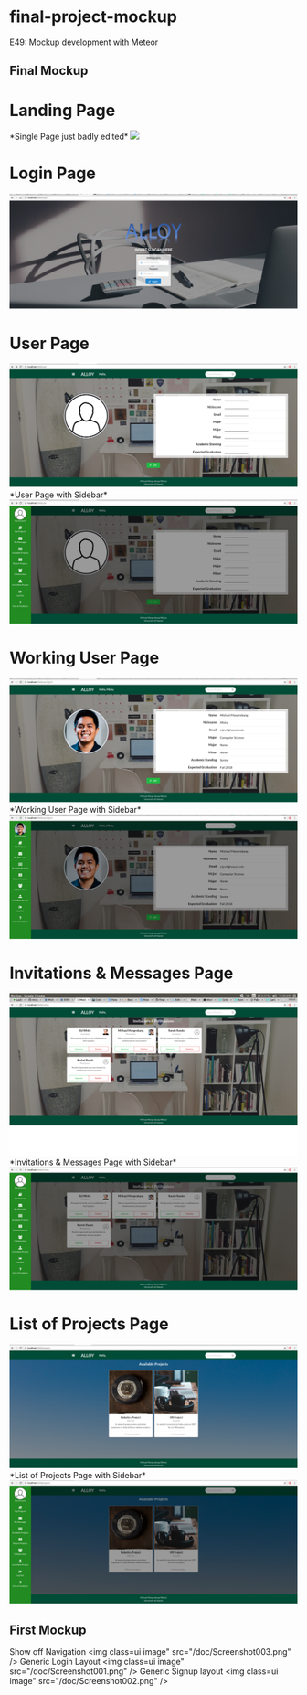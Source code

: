 # final-project-mockup
E49: Mockup development with Meteor

## Final Mockup

<h1>Landing Page</h1> *Single Page just badly edited*
<img class=ui image" src="/doc/Screenshot-landing.png" />
<h1>Login Page</h1>
<img class=ui image" src="/doc/Screenshot-login.png" />
<h1>User Page</h1>
<img class=ui image" src="/doc/Screenshot-user.png" />
*User Page with Sidebar*
<img class=ui image" src="/doc/Screenshot-user-sidebar.png">
<h1>Working User Page</h1>
<img class=ui image" src="/doc/Screenshot-user-example.png" />
*Working User Page with Sidebar*
<img class=ui image" src="/doc/Screenshot-user-sidebar-example.png">
<h1>Invitations & Messages Page</h1>
<img class=ui image" src="/doc/Screenshot-invites.png" />
*Invitations & Messages Page with Sidebar*
<img class=ui image" src="/doc/Screenshot-invites-sidebar.png">
<h1>List of Projects Page</h1>
<img class=ui image" src="/doc/Screenshot-projects.png" />
*List of Projects Page with Sidebar*
<img class=ui image" src="/doc/Screenshot-projects-sidebar.png">

## First Mockup

Show off Navigation 
<img class=ui image" src="/doc/Screenshot003.png" />
Generic Login Layout
<img class=ui image" src="/doc/Screenshot001.png" />
Generic Signup layout
<img class=ui image" src="/doc/Screenshot002.png" />

